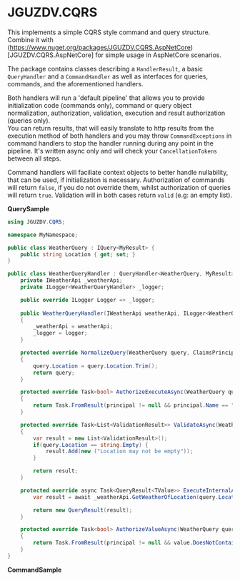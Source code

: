 # JGUZDV.CQRS

This implements a simple CQRS style command and query structure.
Combine it with (https://www.nuget.org/packages/JGUZDV.CQRS.AspNetCore)[JGUZDV.CQRS.AspNetCore] for simple usage in AspNetCore scenarios.

The package contains classes describing a `HandlerResult`, a basic `QueryHandler` and a `CommandHandler` as well as interfaces
for queries, commands, and the aforementioned handlers.

Both handlers will run a 'default pipeline' that allows you to provide initialization code (commands only), command or query object normalization, 
authorization, validation, execution and result authorization (queries only).  
You can return results, that will easily translate to http results from the execution method of both handlers and you may throw `CommandExceptions` in command handlers
to stop the handler running during any point in the pipeline. It's written async only and will check your `CancellationTokens` between all steps.

Command handlers will faciliate context objects to better handle nullability, that can be used, if initialization is necessary.
Authorization of commands will return `false`, if you do not override them, whilst authorization of queries will return `true`.
Validation will in both cases return `valid` (e.g: an empty list).

**QuerySample**
```csharp
using JGUZDV.CQRS;

namespace MyNamespace;

public class WeatherQuery : IQuery<MyResult> {
    public string Location { get; set; }
}

public class WeatherQueryHandler : QueryHandler<WeatherQuery, MyResult> {
    private IWeatherApi _weatherApi;
    private ILogger<WeatherQueryHandler> _logger;

    public override ILogger Logger => _logger;
    
    public WeatherQueryHandler(IWeatherApi weatherApi, ILogger<WeatherQueryHandler> logger)
    {
        _weatherApi = weatherApi;
        _logger = logger;
    }

    protected override NormalizeQuery(WeatherQuery query, ClaimsPrincipal? principal)
    {
        query.Location = query.Location.Trim();
        return query;
    }

    protected override Task<bool> AuthorizeExecuteAsync(WeatherQuery query, ClaimsPrincipal? principal, CancellationToken ct) 
    {
        return Task.FromResult(principal != null && principal.Name == "Johannes");
    }

    protected override Task<List<ValidationResult>> ValidateAsync(WeatherQuery query, ClaimsPrincipal? principal, CancellationToken ct)
    {
        var result = new List<ValidationResult>();
        if(query.Location == string.Empty) {
            result.Add(new ("Location may not be empty"));
        }

        return result;
    }

    protected override async Task<QueryResult<TValue>> ExecuteInternalAsync(WeatherQuery query, ClaimsPrincipal? principal, CancellationToken ct) {
        var result = await _weatherApi.GetWeatherOfLocation(query.Location, ct);

        return new QueryResult(result);
    }

    protected override Task<bool> AuthorizeValueAsync(WeatherQuery query, MyResult value, ClaimsPrincipal? principal, CancellationToken ct) 
    {
        return Task.FromResult(principal != null && value.DoesNotContainSecrets);
    }
}
```

**CommandSample**
```csharp
```

